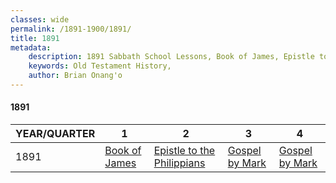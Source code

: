```yaml
---
classes: wide
permalink: /1891-1900/1891/
title: 1891
metadata:
    description: 1891 Sabbath School Lessons, Book of James, Epistle to the Philippians, Gospel by Mark, Gospel by Mark
    keywords: Old Testament History,
    author: Brian Onang'o
---
```


#### 1891

YEAR/QUARTER |   1  | 2| 3| 4
-------------|------------|---|--|---
1891   |  [Book of James](/1891-1900/1891/quarter1) | [Epistle to the Philippians](/1891-1900/1891/quarter2) | [Gospel by Mark](/1891-1900/1891/quarter3) | [Gospel by Mark](/1891-1900/1891/quarter4) |
 